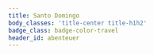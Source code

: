 ```yaml
---
title: Santo Domingo
body_classes: 'title-center title-h1h2'
badge_class: badge-color-travel
header_id: abenteuer
---
```


